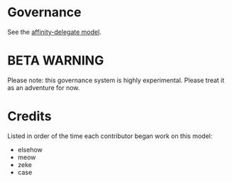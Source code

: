 # Governance

See the [affinity-delegate model](affinity-delegate-model.md).

# BETA WARNING

Please note: this governance system is highly experimental. Please treat it as an adventure for now.

# Credits

Listed in order of the time each contributor began work on this model:

- elsehow
- meow
- zeke
- case
